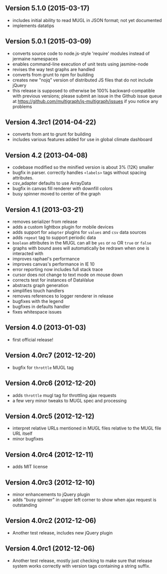 Version 5.1.0 (2015-03-17)
---------------------------

* includes initial ability to read MUGL in JSON format; not yet documented
* implements datatips

Version 5.0.1 (2015-03-09)
---------------------------

* converts source code to node.js-style 'require' modules instead of jermaine namespaces
* enables command-line execution of unit tests using jasmine-node
* revises the way test graphs are handled
* converts from grunt to npm for building
* creates new "nojq" version of distributed JS files that do not include jQuery
* this release is supposed to otherwise be 100% backward-compatible with previous versions;
  please submit an issue in the Github issue queue at https://github.com/multigraph/js-multigraph/issues
  if you notice any problems

Version 4.3rc1 (2014-04-22)
---------------------------

* converts from ant to grunt for building
* includes various features added for use in global climate dashboard

Version 4.2 (2013-04-08)
---------------------------

* codebase modified so the minified version is about 3% (12K) smaller
* bugfix in parser. correctly handles `<labels>` tags without spacing attributes.
* csv_adapter defaults to use ArrayData
* bugfix in canvas fill renderer with downfill colors
* busy spinner moved to center of the graph

Version 4.1 (2013-03-21)
---------------------------

* removes serializer from release
* adds a custom lightbox plugin for mobile devices
* adds support for `adapter` plugins for `values` and `csv` data sources
* adds `repeat` tag to support periodic data
* `boolean` attributes in the MUGL can all be `yes` or `no` OR `true` or `false`
* graphs with bound axes will automatically be redrawn when one is interacted with
* improves raphael's performance
* improves canvas's performance in IE 10
* error reporting now includes full stack trace
* cursor does not change to text mode on mouse down
* corrects test for instances of DataValue
* abstracts graph generation
* simplifies touch handlers
* removes references to logger renderer in release
* bugfixes with the legend
* bugfixes in defaults handler
* fixes whitespace issues

Version 4.0 (2013-01-03)
---------------------------

* first official release!

Version 4.0rc7 (2012-12-20)
---------------------------

* bugfix for `throttle` MUGL tag

Version 4.0rc6 (2012-12-20)
---------------------------

* adds `throttle` mugl tag for throttling ajax requests
* a few very minor tweaks to MUGL spec and processing

Version 4.0rc5 (2012-12-12)
---------------------------

* interpret relative URLs mentioned in MUGL files relative to the MUGL file URL itself
* minor bugfixes

Version 4.0rc4 (2012-12-11)
---------------------------

* adds MIT license

Version 4.0rc3 (2012-12-10)
---------------------------

* minor enhancements to jQuery plugin
* adds "busy spinner" in upper left corner to show when ajax request is outstanding

Version 4.0rc2 (2012-12-06)
---------------------------

* Another test release, includes new jQuery plugin

Version 4.0rc1 (2012-12-06)
---------------------------

* Another test release, mostly just checking to make sure that release system
  works correctly with version tags containing a string suffix.
